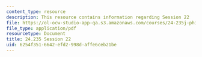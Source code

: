 ```yaml
---
content_type: resource
description: This resource contains information regarding Session 22
file: https://ol-ocw-studio-app-qa.s3.amazonaws.com/courses/24-235j-philosophy-of-law-spring-2012/6254f3516642efd2998daffe6ceb21be_MIT24_235JS12_Session22.pdf
file_type: application/pdf
resourcetype: Document
title: 24.235 Session 22
uid: 6254f351-6642-efd2-998d-affe6ceb21be
---
```

